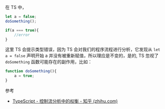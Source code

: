 在 TS 中，
```ts
let a = false;
doSomething();

if(a === true){
	//error
}
```
这里 TS 会提示类型错误，因为 TS 会对我们的程序流程进行分析，它发现从 `let a = false` 声明开始 a 并没有被重新赋值，所以理应是不变的，是的, TS 忽视了 `doSomething` 函数可能存在的副作用，比如：
```ts
function doSomething(){
	a = true;
}
```



















参考
- [TypeScript - 控制流分析中的权衡 - 知乎 (zhihu.com)](https://zhuanlan.zhihu.com/p/143789846)